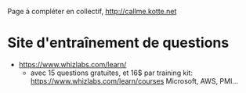 Page à compléter en collectif, http://callme.kotte.net

# Site d'entraînement de questions
* https://www.whizlabs.com/learn/
  * avec 15 questions gratuites, et 16$ par training kit: https://www.whizlabs.com/learn/courses Microsoft, AWS, PMI...

